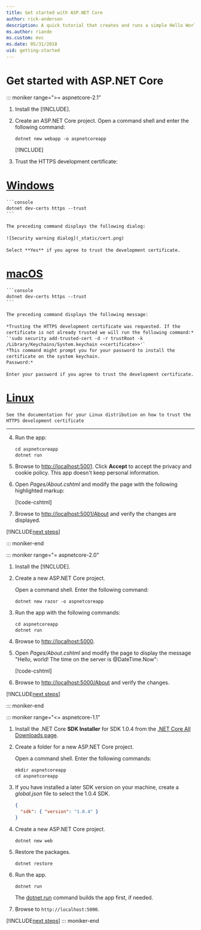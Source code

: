 ```yaml
---
title: Get started with ASP.NET Core
author: rick-anderson
description: A quick tutorial that creates and runs a simple Hello World app using ASP.NET Core.
ms.author: riande
ms.custom: mvc
ms.date: 05/31/2018
uid: getting-started
---
```

# Get started with ASP.NET Core

::: moniker range=">= aspnetcore-2.1"

1. Install the [!INCLUDE[](~/includes/2.1-SDK.md)].

2. Create an ASP.NET Core project. Open a command shell and enter the following command:

    ```console
    dotnet new webapp -o aspnetcoreapp
    ```

    [!INCLUDE[](~/includes/webapp-alias-notice.md)]

3. Trust the HTTPS development certificate:

# [Windows](#tab/windows)

    ```console
    dotnet dev-certs https --trust
    ```

    The preceding command displays the following dialog:

    ![Security warning dialog](_static/cert.png)

    Select **Yes** if you agree to trust the development certificate.

# [macOS](#tab/macos)

    ```console
    dotnet dev-certs https --trust
    ```

    The preceding command displays the following message:

    *Trusting the HTTPS development certificate was requested. If the certificate is not already trusted we will run the following command:*
    `'sudo security add-trusted-cert -d -r trustRoot -k /Library/Keychains/System.keychain <<certificate>>'`
    *This command might prompt you for your password to install the certificate on the system keychain.
    Password:*

    Enter your password if you agree to trust the development certificate.

# [Linux](#tab/linux)

    See the documentation for your Linux distribution on how to trust the HTTPS development certificate
---

4. Run the app:

    ```console
    cd aspnetcoreapp
    dotnet run
    ```

5. Browse to [http://localhost:5001](http://localhost:5001).  Click **Accept** to accept the privacy and cookie policy. This app doesn't keep personal information.

6. Open *Pages/About.cshtml* and modify the page with the following highlighted markup:

    [!code-cshtml[](sample/getting-started/about.cshtml?highlight=9)]

7. Browse to [http://localhost:5001/About](http://localhost:5001/About) and verify the changes are displayed.

[!INCLUDE[next steps](~/includes/getting-started/next-steps.md)]

::: moniker-end

::: moniker range="= aspnetcore-2.0"

1. Install the [!INCLUDE[](~/includes/net-core-sdk-download-link.md)].

2. Create a new ASP.NET Core project.

   Open a command shell. Enter the following command:

    ```console
    dotnet new razor -o aspnetcoreapp
    ```

3. Run the app with the following commands:

    ```console
    cd aspnetcoreapp
    dotnet run
    ```

4. Browse to [http://localhost:5000](http://localhost:5000).

5. Open *Pages/About.cshtml* and modify the page to display the message "Hello, world! The time on the server is @DateTime.Now":

    [!code-cshtml[](sample/getting-started/about.cshtml?highlight=9&range=1-9)]

6. Browse to [http://localhost:5000/About](http://localhost:5000/About) and verify the changes.

[!INCLUDE[next steps](~/includes/getting-started/next-steps.md)]

::: moniker-end

::: moniker range="<= aspnetcore-1.1"

1. Install the .NET Core **SDK Installer** for SDK 1.0.4 from the [.NET Core All Downloads page](https://www.microsoft.com/net/download/all).

2. Create a folder for a new ASP.NET Core project.

   Open a command shell. Enter the following commands:

   ```console
   mkdir aspnetcoreapp
   cd aspnetcoreapp
   ```

3. If you have installed a later SDK version on your machine, create a *global.json* file to select the 1.0.4 SDK.

   ```json
   {
     "sdk": { "version": "1.0.4" }
   }
   ```

4. Create a new ASP.NET Core project.

   ```console
   dotnet new web
   ```

5. Restore the packages.

    ```console
    dotnet restore
    ```

6. Run the app.

   ```console
   dotnet run
   ```

   The [dotnet run](/dotnet/core/tools/dotnet-run) command builds the app first, if needed.

7. Browse to `http://localhost:5000`.

[!INCLUDE[next steps](~/includes/getting-started/next-steps.md)]
::: moniker-end
